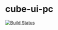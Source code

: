 # cube-ui-pc
[![Build Status](https://travis-ci.org/silent-cat/cube-ui-pc.svg?branch=main)](https://travis-ci.org/silent-cat/cube-ui-pc)
